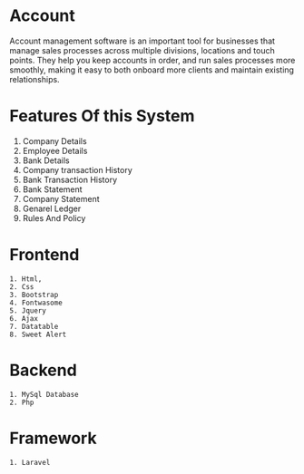 # Account
Account management software is an important tool for businesses that manage sales processes across multiple divisions, locations and touch points. They help you keep accounts in order, and run sales processes more smoothly, making it easy to both onboard more clients and maintain existing relationships.

# Features Of this System
1. Company Details
2. Employee Details
3. Bank Details
4. Company transaction History
5. Bank Transaction History
6. Bank Statement 
7. Company Statement
8. Genarel Ledger
9. Rules And Policy

# Frontend
    1. Html,
    2. Css
    3. Bootstrap
    4. Fontwasome
    5. Jquery
    6. Ajax
    7. Datatable
    8. Sweet Alert
 
# Backend
    1. MySql Database
    2. Php
    
# Framework
    1. Laravel
